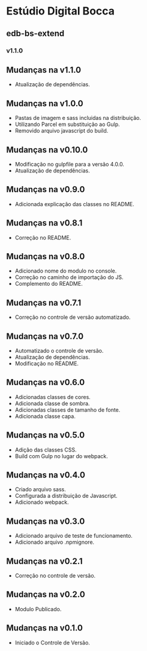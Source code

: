 # Estúdio Digital Bocca

## edb-bs-extend

### v1.1.0

## Mudanças na v1.1.0

- Atualização de dependências.

## Mudanças na v1.0.0

- Pastas de imagem e sass incluidas na distribuição.
- Utilizando Parcel em substituição ao Gulp.
- Removido arquivo javascript do build.

## Mudanças na v0.10.0

- Modificação no gulpfile para a versão 4.0.0.
- Atualização de dependências.

## Mudanças na v0.9.0

- Adicionada explicação das classes no README.

## Mudanças na v0.8.1

- Correção no README.

## Mudanças na v0.8.0

- Adicionado nome do modulo no console.
- Correção no caminho de importação do JS.
- Complemento do README.

## Mudanças na v0.7.1

- Correção no controle de versão automatizado.

## Mudanças na v0.7.0

- Automatizado o controle de versão.
- Atualização de dependências.
- Modificação no README.

## Mudanças na v0.6.0

- Adicionadas classes de cores.
- Adicionada classe de sombra.
- Adicionadas classes de tamanho de fonte.
- Adicionada classe capa.

## Mudanças na v0.5.0

- Adição das classes CSS.
- Build com Gulp no lugar do webpack.

## Mudanças na v0.4.0

- Criado arquivo sass.
- Configurada a distribuição de Javascript.
- Adicionado webpack.

## Mudanças na v0.3.0

- Adicionado arquivo de teste de funcionamento.
- Adicionado arquivo .npmignore.

## Mudanças na v0.2.1

- Correção no controle de versão.

## Mudanças na v0.2.0

- Modulo Publicado.

## Mudanças na v0.1.0

- Iniciado o Controle de Versão.
